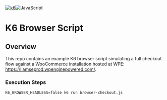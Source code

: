 [![k6](https://img.shields.io/badge/k6-7D64FF.svg?style=for-the-badge&logo=k6&logoColor=white)](https://github.com/grafana/k6)![JavaScript](https://img.shields.io/badge/JavaScript-F7DF1E.svg?style=for-the-badge&logo=JavaScript&logoColor=black)

# K6 Browser Script 
## Overview

This repo contains an example K6 browser script simulating a full checkout flow against a WooCommerce installation hosted at WPE: https://liamseprod.wpenginepowered.com/. 


### Execution Steps

```
K6_BROWSER_HEADLESS=false k6 run browser-checkout.js
```  
